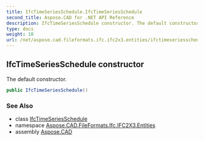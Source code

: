```yaml
---
title: IfcTimeSeriesSchedule.IfcTimeSeriesSchedule
second_title: Aspose.CAD for .NET API Reference
description: IfcTimeSeriesSchedule constructor. The default constructor
type: docs
weight: 10
url: /net/aspose.cad.fileformats.ifc.ifc2x3.entities/ifctimeseriesschedule/ifctimeseriesschedule/
---
```

## IfcTimeSeriesSchedule constructor

The default constructor.

```csharp
public IfcTimeSeriesSchedule()
```

### See Also

* class [IfcTimeSeriesSchedule](../)
* namespace [Aspose.CAD.FileFormats.Ifc.IFC2X3.Entities](../../ifctimeseriesschedule/)
* assembly [Aspose.CAD](../../../)


